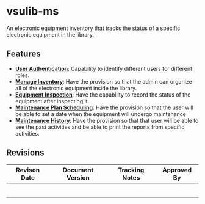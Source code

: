 # vsulib-ms
An electronic equipment inventory that tracks the status of a specific electronic equipment in the library.

## Features
- [**User Authentication**](https://github.com/JakePatolilic/vsulib-ms/blob/main/User%20Authentication): Capability to identify different users for different roles.
- [**Manage Inventory**](https://github.com/JakePatolilic/vsulib-ms/blob/main/Manage%20Inventory): Have the provision so that the admin can organize all of the electronic equipment inside the library.
- [**Equipment Inspection**](https://github.com/JakePatolilic/vsulib-ms/blob/main/Equipment%20Inspection): Have the capability to record the status of the equipment after inspecting it.
- [**Maintenance Plan Scheduling**](https://github.com/JakePatolilic/vsulib-ms/blob/main/Maintenance%20Plan%20Scheduling
): Have the provision so that the user will be able to set a date when the equipment will undergo maintenance
- [**Maintenance History**](https://github.com/JakePatolilic/vsulib-ms/blob/main/Maintenance%20History): Have the provision so that that user will be able to see the past activities and be able to print the reports from specific activities.

## Revisions
| Revison Date             | Document Version           | Tracking Notes | Approved By |
|--------------------------|----------------------------|----------------|-------------|
|                          |                            |                |             | 
|                          |                            |                |             |
|                          |                            |                |             |
|                          |                            |                |             |
|                          |                            |                |             |
|                          |                            |                |             |

